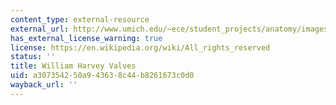 ```yaml
---
content_type: external-resource
external_url: http://www.umich.edu/~ece/student_projects/anatomy/images/harvey_plate.gif
has_external_license_warning: true
license: https://en.wikipedia.org/wiki/All_rights_reserved
status: ''
title: William Harvey Valves
uid: a3073542-50a9-4363-8c44-b8261673c0d0
wayback_url: ''
---
```

